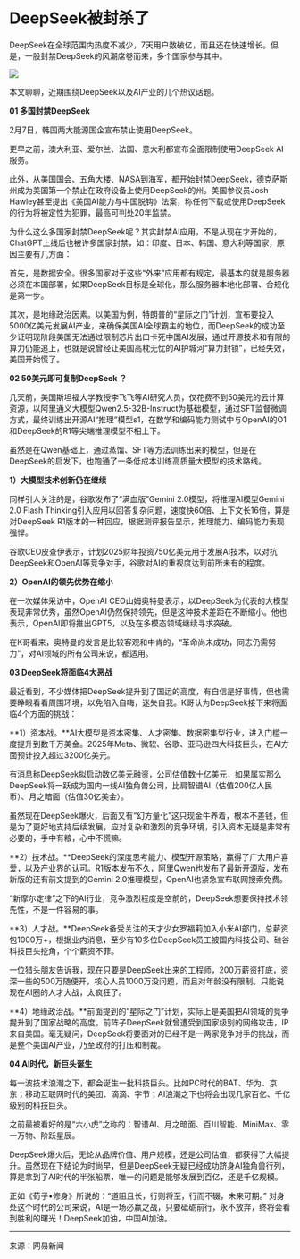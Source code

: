 # DeepSeek被封杀了
DeepSeek在全球范围内热度不减少，7天用户数破亿，而且还在快速增长。但是，一股封禁DeepSeek的风潮席卷而来，多个国家参与其中。

![](https://nimg.ws.126.net/?url=http%3A%2F%2Fdingyue.ws.126.net%2F2025%2F0211%2Fdd43d6e0j00sribvo0057d000ic00c7p.jpg&thumbnail=660x2147483647&quality=80&type=jpg)

本文聊聊，近期围绕DeepSeek以及AI产业的几个热议话题。

**01 多国封禁DeepSeek**

2月7日，韩国两大能源国企宣布禁止使用DeepSeek。

更早之前，澳大利亚、爱尔兰、法国、意大利都宣布全面限制使用DeepSeek AI服务。

此外，从美国国会、五角大楼、NASA到海军，都开始封禁DeepSeek，德克萨斯州成为美国第一个禁止在政府设备上使用DeepSeek的州。美国参议员Josh Hawley甚至提出《美国AI能力与中国脱钩》法案，称任何下载或使用DeepSeek的行为将被定性为犯罪，最高可判处20年监禁。

为什么这么多国家封禁DeepSeek呢？其实封禁AI应用，不是从现在才开始的，ChatGPT上线后也被许多国家封禁，如：印度、日本、韩国、意大利等国家，原因主要有几方面：

首先，是数据安全。很多国家对于这些“外来”应用都有规定，最基本的就是服务器必须在本国部署，如果DeepSeek目标是全球化，那么服务器本地化部署、合规化是第一步。

其次，是地缘政治因素。以美国为例，特朗普的“星际之门”计划，宣布要投入5000亿美元发展AI产业，来确保美国AI全球霸主的地位，而DeepSeek的成功至少证明现阶段美国无法通过限制芯片出口卡死中国AI发展，通过开源技术和有限的算力仍能追上，也就是说曾经让美国高枕无忧的AI护城河“算力封锁”，已经失效，美国开始慌了。

**02 50美元即可复制DeepSeek ？**

几天前，美国斯坦福大学教授李飞飞等AI研究人员，仅花费不到50美元的云计算资源，以阿里通义大模型Qwen2.5-32B-Instruct为基础模型，通过SFT监督微调方式，最终训练出开源AI“推理”模型s1，在数学和编码能力测试中与OpenAI的O1和DeepSeek的R1等尖端推理模型不相上下。

虽然是在Qwen基础上，通过蒸馏、SFT等方法训练出来的模型，但是在DeepSeek的启发下，也跑通了一条低成本训练高质量大模型的技术路线。

**1）大模型技术创新仍在继续**

同样引人关注的是，谷歌发布了“满血版”Gemini 2.0模型，将推理AI模型Gemini 2.0 Flash Thinking引入应用以回答复杂问题，速度快60倍、上下文长16倍，算是对DeepSeek R1版本的一种回应，根据测评报告显示，推理能力、编码能力表现强悍。

谷歌CEO皮查伊表示，计划2025财年投资750亿美元用于发展AI技术，以对抗DeepSeek和OpenAI等竞争对手，谷歌对AI的重视度达到前所未有的程度。

**2）OpenAI的领先优势在缩小**

在一次媒体采访中，OpenAI CEO山姆奥特曼表示，以DeepSeek为代表的大模型表现非常优秀，虽然OpenAI仍然保持领先，但是这种技术差距在不断缩小。他也表示，OpenAI即将推出GPT5，以及在多模态领域继续寻求突破。

在K哥看来，奥特曼的发言是比较客观和中肯的，“革命尚未成功，同志仍需努力”，对AI领域的所有公司来说，都适用。

**03 DeepSeek将面临4大恶战**

最近看到，不少媒体把DeepSeek提升到了国运的高度，有自信是好事情，但也需要睁眼看看周围环境，以免陷入自嗨，迷失自我。K哥认为DeepSeek接下来将面临4个方面的挑战：

**1）资本战。**AI大模型是资本密集、人才密集、数据密集型行业，进入门槛一度提升到数千万美金。2025年Meta、微软、谷歌、亚马逊四大科技巨头，在AI方面预计投入超过3200亿美元。

有消息称DeepSeek拟启动数亿美元融资，公司估值数十亿美元，如果属实那么DeepSeek将一跃成为国内一线AI独角兽公司，比肩智谱AI（估值200亿人民币）、月之暗面（估值30亿美金）。

虽然现在DeepSeek爆火，后面又有“幻方量化”这只现金牛养着，根本不差钱，但是为了更好地支持后续发展，应对复杂和激烈的竞争环境，引入资本无疑是非常有必要的，手中有粮，心中不慌嘛。

**2）技术战。**DeepSeek的深度思考能力、模型开源策略，赢得了广大用户喜爱，以及产业界的认可。R1版本发布不久，阿里Qwen也发布了最新开源版，发布新版的还有前文提到的Gemini 2.0推理模型，OpenAI也紧急宣布联网搜索免费。

“新摩尔定律”之下的AI行业，竞争激烈程度是空前的，DeepSeek想要保持技术领先性，不是一件容易的事。

**3）人才战。**DeepSeek备受关注的天才少女罗福莉加入小米AI部门，总薪资包1000万+，根据业内消息，至少有10多位DeepSeek员工被国内科技公司、硅谷科技巨头挖角，个个薪资不菲。

一位猎头朋友告诉我，现在只要是DeepSeek出来的工程师，200万薪资打底，资深一些的500万随便开，核心人员1000万没问题，而且对年龄没有限制。只能说现在AI圈的人才大战，太疯狂了。  

**4）地缘政治战。**前面提到的“星际之门”计划，实际上是美国把AI领域的竞争提升到了国家战略的高度。前阵子DeepSeek就曾遭受到国家级别的网络攻击，IP来自美国。毫无疑问，DeepSeek将要面对的已经不是一两家竞争对手的挑战，而是整个美国AI产业，乃至政府的打压和制裁。

**04 AI时代，新巨头诞生**

每一波技术浪潮之下，都会诞生一批科技巨头。比如PC时代的BAT、华为、京东；移动互联网时代的美团、滴滴、字节；AI浪潮之下也将会出现几家百亿、千亿级别的科技巨头。

之前最被看好的是“六小虎”之称的：智谱AI、月之暗面、百川智能、MiniMax、零一万物、阶跃星辰。

DeepSeek爆火后，无论从品牌价值、用户规模，还是公司估值，都获得了大幅提升。虽然现在下结论为时尚早，但是DeepSeek无疑已经成功跻身AI独角兽行列，算是拿到了AI时代的半张船票，唯一的问题是能够发展到百亿，还是千亿规模。  

正如《荀子•修身》所说的：“道阻且长，行则将至，行而不辍，未来可期。” 对身处这个时代的公司来说，AI是一场必赢之战，只要砥砺前行，永不放弃，终将会看到胜利的曙光！DeepSeek加油，中国AI加油。

---
来源：网易新闻